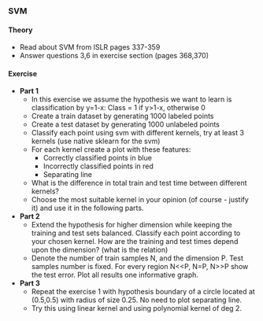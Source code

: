 ### SVM

#### Theory
 - Read about SVM from ISLR pages 337-359
 - Answer questions 3,6 in exercise section (pages 368,370)
#### Exercise
  - **Part 1**
    - In this exercise we assume the hypothesis we want to learn is classification by y=1-x:
      Class = 1 if y>1-x, otherwise 0
    - Create a train dataset by generating 1000 labeled points
    - Create a test dataset by generating 1000 unlabeled points
    - Classify each point using svm with different kernels, try at least 3 kernels (use native sklearn for the svm)
    - For each kernel create a plot with these features:
        - Correctly classified points in blue
        - Incorrectly classified points in red
        - Separating line 
     - What is the difference in total train and test time between different kernels?
     - Choose the most suitable kernel in your opinion (of course - justify it) and use it in the following parts.
  - **Part 2** 
    - Extend the hypothesis for higher dimension while keeping the training and test sets balanced. Classify each point according to your chosen kernel. How are the training and test times depend upon the dimension? (what is the relation)
    - Denote the number of train samples N, and the dimension P. Test samples number is fixed. For every region N<<P, N=P, N>>P show the test error. Plot all results one informative graph.
  - **Part 3**
    - Repeat the exercise 1 with hypothesis boundary of a circle located at (0.5,0.5) with radius of size 0.25. No need to plot separating line.
    - Try this using linear kernel and using polynomial kernel of deg 2.

